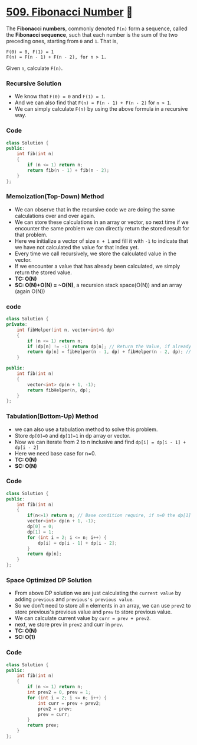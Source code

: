 # [509. Fibonacci Number](https://leetcode.com/problems/fibonacci-number/) 🌟

The **Fibonacci numbers**, commonly denoted `F(n)` form a sequence, called the **Fibonacci sequence**, such that each number is the sum of the two preceding ones, starting from `0` and `1`. That is,

```
F(0) = 0, F(1) = 1
F(n) = F(n - 1) + F(n - 2), for n > 1.
```

Given `n`, calculate `F(n)`.

### Recursive Solution

-   We know that `F(0) = 0` and `F(1) = 1`.
-   And we can also find that `F(n) = F(n - 1) + F(n - 2)` for `n > 1`.
-   We can simply calculate `F(n)` by using the above formula in a recursive way.

### Code

```cpp
class Solution {
public:
    int fib(int n)
    {
        if (n <= 1) return n;
        return fib(n - 1) + fib(n - 2);
    }
};
```

### Memoization(Top-Down) Method

-   We can observe that in the recursive code we are doing the same calculations over and over again.
-   We can store these calculations in an array or vector, so next time if we encounter the same problem we can directly return the stored result for that problem.
-   Here we initialize a vector of size `n + 1` and fill it with `-1` to indicate that we have not calculated the value for that index yet.
-   Every time we call recursively, we store the calculated value in the vector.
-   If we encounter a value that has already been calculated, we simply return the stored value.
-   **TC: O(N)**
-   **SC: O(N)+O(N) = ~O(N)**, a recursion stack space(O(N)) and an array (again O(N))

### code

```cpp
class Solution {
private:
    int fibHelper(int n, vector<int>& dp)
    {
        if (n <= 1) return n;
        if (dp[n] != -1) return dp[n]; // Return the Value, if already calculated
        return dp[n] = fibHelper(n - 1, dp) + fibHelper(n - 2, dp); // Calculate and store the value
    }

public:
    int fib(int n)
    {
        vector<int> dp(n + 1, -1);
        return fibHelper(n, dp);
    }
};
```

### Tabulation(Bottom-Up) Method

-   we can also use a tabulation method to solve this problem.
-   Store `dp[0]=0` and `dp[1]=1` in dp array or vector.
-   Now we can iterate from 2 to n inclusive and find `dp[i] = dp[i - 1] + dp[i - 2]`
-   Here we need base case for n=0.
-   **TC: O(N)**
-   **SC: O(N)**

### Code

```cpp
class Solution {
public:
    int fib(int n)
    {
        if(n<=1) return n; // Base condition require, if n=0 the dp[1] will give error
        vector<int> dp(n + 1, -1);
        dp[0] = 0;
        dp[1] = 1;
        for (int i = 2; i <= n; i++) {
            dp[i] = dp[i - 1] + dp[i - 2];
        }
        return dp[n];
    }
};
```

### Space Optimized DP Solution

-   From above DP solution we are just calculating the `current value` by adding `previous` and `previous's previous value`.
-   So we don't need to store all `n` elements in an array, we can use `prev2` to store previous's previous value and `prev` to store previous value.
-   We can calculate current value by `curr = prev + prev2`.
-   next, we store prev in `prev2` and curr in `prev`.
-   **TC: O(N)**
-   **SC: O(1)**

### Code

```cpp
class Solution {
public:
    int fib(int n)
    {
        if (n <= 1) return n;
        int prev2 = 0, prev = 1;
        for (int i = 2; i <= n; i++) {
            int curr = prev + prev2;
            prev2 = prev;
            prev = curr;
        }
        return prev;
    }
};
```
